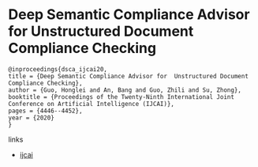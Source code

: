 # Deep Semantic Compliance Advisor for  Unstructured Document  Compliance Checking

```
@inproceedings{dsca_ijcai20,
title = {Deep Semantic Compliance Advisor for  Unstructured Document  Compliance Checking},
author = {Guo, Honglei and An, Bang and Guo, Zhili and Su, Zhong},
booktitle = {Proceedings of the Twenty-Ninth International Joint Conference on Artificial Intelligence (IJCAI)},
pages = {4446--4452},
year = {2020}
}
```

links
- [ijcai](https://www.ijcai.org/Proceedings/2020/613)
